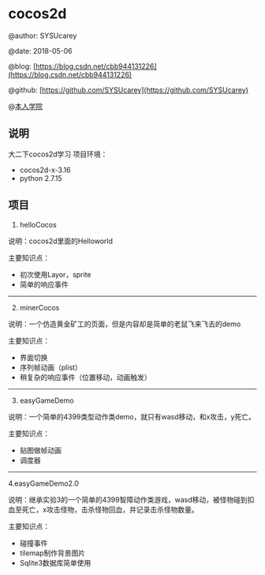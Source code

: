 # cocos2d

@author: SYSUcarey

@date: 2018-05-06

@blog: [https://blog.csdn.net/cbb944131226](https://blog.csdn.net/cbb944131226) 

@github: [https://github.com/SYSUcarey](https://github.com/SYSUcarey) 

@[本人学院](http://sdcs.sysu.edu.cn/) 

## 说明

大二下cocos2d学习
项目环境：
*  cocos2d-x-3.16
*  python 2.7.15

## 项目

1. helloCocos

说明：cocos2d里面的Helloworld

主要知识点：

* 初次使用Layor，sprite
* 简单的响应事件

***

2. minerCocos

说明：一个仿造黄金矿工的页面，但是内容却是简单的老鼠飞来飞去的demo

主要知识点：
* 界面切换
* 序列帧动画（plist）
* 稍复杂的响应事件（位置移动，动画触发）

***
3. easyGameDemo

说明：一个简单的4399类型动作类demo，就只有wasd移动，和x攻击，y死亡。

主要知识点：
* 贴图做帧动画
* 调度器
***
4.easyGameDemo2.0

说明：继承实验3的一个简单的4399智障动作类游戏，wasd移动，被怪物碰到扣血至死亡，x攻击怪物，击杀怪物回血，并记录击杀怪物数量。

主要知识点：
* 碰撞事件
* tilemap制作背景图片
* Sqlite3数据库简单使用

